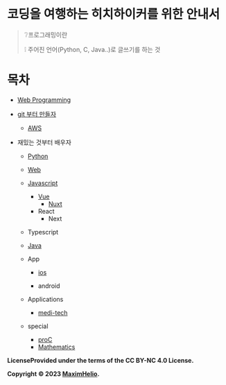 # 코딩을 여행하는 히치하이커를 위한 안내서

> ❔프로그래밍이란
>
> ❕ 주어진 언어(Python, C, Java..)로 글쓰기를 하는 것 
>

# 목차

- [Web Programming](Web-curriculum/README.md)

- [git 부터 만들자](git-curriculum/README.md)

  - [AWS](Aws-curriculum/README.md)

- 재밌는 것부터 배우자

  - [Python](Python-Crawler-curriculum/README.md)

  - [Web](Web-curriculum/README.md)

  - [Javascript](Javascript-curriculum/README.md)

    - [Vue](Vue-curriculum/Readme.md)
      - [Nuxt](Nuxt-curriculum/README.md)
    - React
      - Next

  - Typescript

  - [Java](Java-curriculum/README.md)

  - App

    - [ios](ios-curriculum/README.md)

    - android

  - Applications

    - [medi-tech](Medical-diagnosis-AI-curriculum/README.md)

  - special 

    - [proC](proC-curriculum/README.md)
    - [Mathematics](Mathematics-curriculum/README.md)



**LicenseProvided under the terms of the CC BY-NC 4.0 License.**

**Copyright © 2023 [MaximHelio](mailto:maximilhac@gmail.com).**
